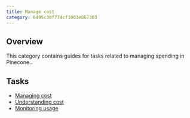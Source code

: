 ```yaml
---
title: Manage cost
category: 6495c30f774cf1001e067303
---
```


## Overview

This category contains guides for tasks related to managing spending in Pinecone..

## Tasks

+ [Managing cost](managing-cost)
+ [Understanding cost](understanding-cost)
+ [Monitoring usage](monitoring-usage)
